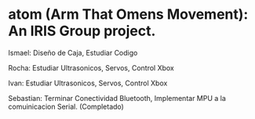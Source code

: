 # atom (Arm That Omens Movement): An IRIS Group project.

Ismael: Diseño de Caja, Estudiar Codigo

Rocha: Estudiar Ultrasonicos, Servos, Control Xbox

Ivan: Estudiar Ultrasonicos, Servos, Control Xbox

Sebastian: Terminar Conectividad Bluetooth, Implementar MPU a la comuinicacion Serial. (Completado)

